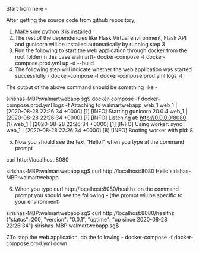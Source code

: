 Start from here -

After getting the source code from github repository,

1. Make sure python 3 is installed
2. The rest of the dependencies like Flask,Virtual environment, Flask API and gunicorn will be installed 
automatically by running step 3
3. Run the following to start the web application through docker from the root folder(in this case walmart)-
docker-compose -f docker-compose.prod.yml up -d --build
4. The following step will indicate whether the web application was started successfully -
docker-compose -f docker-compose.prod.yml logs -f

The output of the above command should be something like -

sirishas-MBP:walmartwebapp sg$ docker-compose -f docker-compose.prod.yml logs -f
Attaching to walmartwebapp_web_1
web_1  | [2020-08-28 22:26:34 +0000] [1] [INFO] Starting gunicorn 20.0.4
web_1  | [2020-08-28 22:26:34 +0000] [1] [INFO] Listening at: http://0.0.0.0:8080 (1)
web_1  | [2020-08-28 22:26:34 +0000] [1] [INFO] Using worker: sync
web_1  | [2020-08-28 22:26:34 +0000] [8] [INFO] Booting worker with pid: 8

5. Now you should see the text "Hello!" when you type at the command prompt 

curl http://localhost:8080 

sirishas-MBP:walmartwebapp sg$ curl http://localhost:8080
Hello!sirishas-MBP:walmartwebapp

6. When you type  curl http://localhost:8080/healthz on the command prompt you should see the following -
(the prompt will be specific to your environment) 

sirishas-MBP:walmartwebapp sg$ curl http://localhost:8080/healthz
{"status": 200, "version": "0.0.1", "uptime": "up since 2020-08-28 22:26:34"}
sirishas-MBP:walmartwebapp sg$ 

7.To stop the web application, do the following -
docker-compose -f docker-compose.prod.yml down
